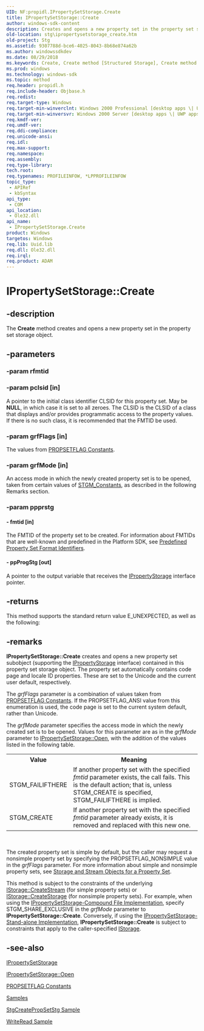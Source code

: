 ```yaml
---
UID: NF:propidl.IPropertySetStorage.Create
title: IPropertySetStorage::Create
author: windows-sdk-content
description: Creates and opens a new property set in the property set storage object.
old-location: stg\ipropertysetstorage_create.htm
old-project: Stg
ms.assetid: 9307788d-bce6-4025-8043-8b68e874a62b
ms.author: windowssdkdev
ms.date: 08/29/2018
ms.keywords: Create, Create method [Structured Storage], Create method [Structured Storage],IPropertySetStorage interface, IPropertySetStorage interface [Structured Storage],Create method, IPropertySetStorage.Create, IPropertySetStorage::Create, _stg_ipropertysetstorage_create, propidl/IPropertySetStorage::Create, stg.ipropertysetstorage_create
ms.prod: windows
ms.technology: windows-sdk
ms.topic: method
req.header: propidl.h
req.include-header: Objbase.h
req.redist: 
req.target-type: Windows
req.target-min-winverclnt: Windows 2000 Professional [desktop apps \| UWP apps]
req.target-min-winversvr: Windows 2000 Server [desktop apps \| UWP apps]
req.kmdf-ver: 
req.umdf-ver: 
req.ddi-compliance: 
req.unicode-ansi: 
req.idl: 
req.max-support: 
req.namespace: 
req.assembly: 
req.type-library: 
tech.root: 
req.typenames: PROFILEINFOW, *LPPROFILEINFOW
topic_type:
 - APIRef
 - kbSyntax
api_type:
 - COM
api_location:
 - Ole32.dll
api_name:
 - IPropertySetStorage.Create
product: Windows
targetos: Windows
req.lib: Uuid.lib
req.dll: Ole32.dll
req.irql: 
req.product: ADAM
---
```


# IPropertySetStorage::Create


## -description


The <b>Create</b> method 
			creates and opens a new property set in the property set storage object.


## -parameters




### -param rfmtid




### -param pclsid [in]

A pointer to the initial class identifier CLSID for this property set. May be <b>NULL</b>, in which case it is set to all zeroes. The CLSID is the CLSID of a class that displays and/or provides programmatic access to the property values. If there is no such class, it is recommended that the FMTID be used.


### -param grfFlags [in]

The values from <a href="https://msdn.microsoft.com/6f865c8f-bbca-4122-b076-14f2bc56f292">PROPSETFLAG Constants</a>.


### -param grfMode [in]

An access mode in which the newly created property set is to be opened, taken from certain values of <a href="https://msdn.microsoft.com/15a35da9-332a-46e1-9190-500c95e26f59">STGM_Constants</a>, as described in the following Remarks section.


### -param ppprstg






#### - fmtid [in]

The FMTID of the property set to be created. For information about FMTIDs that are well-known and predefined in the Platform SDK, see 
<a href="https://msdn.microsoft.com/cc99ce1b-beb5-4340-91ed-3aed5bdad2bd">Predefined Property Set Format Identifiers</a>.


#### - ppProgStg [out]

A pointer to the output variable that receives the <a href="https://msdn.microsoft.com/c021f695-db54-4861-9f30-35a81d2dccd5">IPropertyStorage</a> interface pointer.


## -returns



This method supports the standard return value E_UNEXPECTED, as well as the following:




## -remarks



<b>IPropertySetStorage::Create</b> creates and opens a new property set subobject (supporting the 
<a href="https://msdn.microsoft.com/c021f695-db54-4861-9f30-35a81d2dccd5">IPropertyStorage</a> interface) contained in this property set storage object. The property set automatically contains code page and locale ID properties. These are set to the Unicode and the current user default, respectively.

The <i>grfFlags</i> parameter is a combination of values taken from <a href="https://msdn.microsoft.com/6f865c8f-bbca-4122-b076-14f2bc56f292">PROPSETFLAG Constants</a>. If the PROPSETFLAG_ANSI value from this enumeration is used, the code page is set to the current system default, rather than Unicode.

The <i>grfMode</i> parameter specifies the access mode in which the newly created set is to be opened. Values for this parameter are as in the <i>grfMode</i> parameter to 
<a href="https://msdn.microsoft.com/a0e2239f-b908-460a-98e8-c805c1d84def">IPropertySetStorage::Open</a>, with the addition of the values listed in the following table.

<table>
<tr>
<th>Value</th>
<th>Meaning</th>
</tr>
<tr>
<td>STGM_FAILIFTHERE</td>
<td>If another property set with the specified <i>fmtid</i> parameter exists, the call fails. This is the default action; that is, unless STGM_CREATE is specified, STGM_FAILIFTHERE is implied.</td>
</tr>
<tr>
<td>STGM_CREATE</td>
<td>If another property set with the specified <i>fmtid</i> parameter already exists, it is removed and replaced with this new one.</td>
</tr>
</table>
 

The created property set is simple by default, but the caller may request a nonsimple property set by specifying the PROPSETFLAG_NONSIMPLE value in the <i>grfFlags</i> parameter. For more information about simple and nonsimple property sets, see 
<a href="https://msdn.microsoft.com/d0ca649a-d405-4c34-af02-9c2ca8b2790e">Storage and Stream Objects for a Property Set</a>.

This method is subject to the constraints of the underlying <a href="https://msdn.microsoft.com/168f5ac9-8a72-4356-82a4-de3a7ec72c05">IStorage::CreateStream</a> (for simple property sets) or <a href="https://msdn.microsoft.com/8c74cacf-8d3c-4d57-b1e9-dc5e4f281717">IStorage::CreateStorage</a> (for nonsimple property sets). For example, when using the 
<a href="https://msdn.microsoft.com/de2cb778-c6eb-4487-996b-87405674f603">IPropertySetStorage-Compound File Implementation</a>, specify STGM_SHARE_EXCLUSIVE in the <i>grfMode</i> parameter to <b>IPropertySetStorage::Create</b>. Conversely, if  using the 
<a href="https://msdn.microsoft.com/0ea5aadf-0b3f-44ac-9bb7-a7e8292f04c2">IPropertySetStorage-Stand-alone Implementation</a>, <b>IPropertySetStorage::Create</b> is subject to constraints that apply to the caller-specified 
<a href="https://msdn.microsoft.com/2f454538-0f40-4811-b908-cd317ef79487">IStorage</a>.




## -see-also




<a href="https://msdn.microsoft.com/0ea3e1e0-c135-4138-81e4-f72412fc3128">IPropertySetStorage</a>



<a href="https://msdn.microsoft.com/a0e2239f-b908-460a-98e8-c805c1d84def">IPropertySetStorage::Open</a>



<a href="https://msdn.microsoft.com/6f865c8f-bbca-4122-b076-14f2bc56f292">PROPSETFLAG Constants</a>



<a href="https://msdn.microsoft.com/0c48da47-b718-48fe-8ad0-39686bb83283">Samples</a>



<a href="https://msdn.microsoft.com/f0d0664a-2cfd-4eb0-b1d5-47d1545394fd">StgCreatePropSetStg Sample</a>



<a href="https://msdn.microsoft.com/c5807dd9-2928-497b-9446-729dcaeebc8a">WriteRead Sample</a>
 

 

